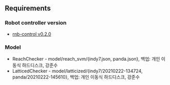 ## Requirements

### Robot controller version
* [rnb-control v0.2.0](https://github.com/rnb-disinfection/rnb-control/releases/tag/v0.2.0-panda)

### Model
* ReachChecker - model/reach_svm/{indy7.json, panda.json}, 백업: 개인 이동식 하드디스크, 강준수
* LatticedChecker - model/latticized/{indy7/20210222-134724, panda/20210222-145610}, 백업: 개인 이동식 하드디스크, 강준수